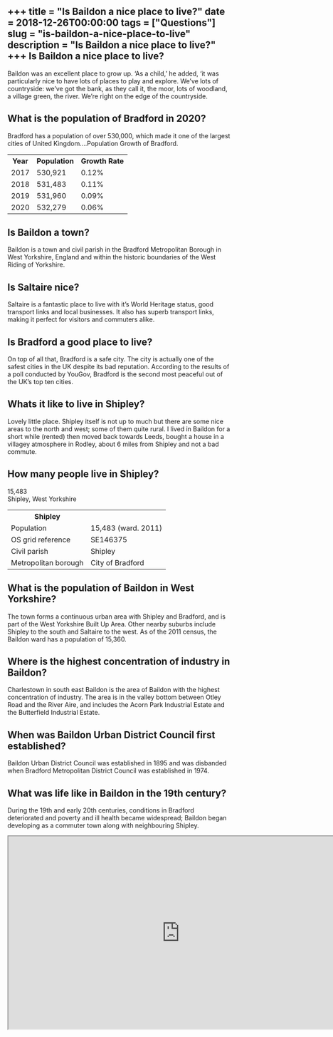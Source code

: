 +++
title = "Is Baildon a nice place to live?"
date = 2018-12-26T00:00:00
tags = ["Questions"]
slug = "is-baildon-a-nice-place-to-live"
description = "Is Baildon a nice place to live?"
+++
Is Baildon a nice place to live?
--------------------------------

Baildon was an excellent place to grow up. ‘As a child,’ he added, ‘it was particularly nice to have lots of places to play and explore. We’ve lots of countryside: we’ve got the bank, as they call it, the moor, lots of woodland, a village green, the river. We’re right on the edge of the countryside.

What is the population of Bradford in 2020?
-------------------------------------------

Bradford has a population of over 530,000, which made it one of the largest cities of United Kingdom….Population Growth of Bradford.

<table><tr><th>Year</th><th>Population</th><th>Growth Rate</th></tr><tr><td>2017</td><td>530,921</td><td>0.12%</td></tr><tr><td>2018</td><td>531,483</td><td>0.11%</td></tr><tr><td>2019</td><td>531,960</td><td>0.09%</td></tr><tr><td>2020</td><td>532,279</td><td>0.06%</td></tr></table>

Is Baildon a town?
------------------

Baildon is a town and civil parish in the Bradford Metropolitan Borough in West Yorkshire, England and within the historic boundaries of the West Riding of Yorkshire.

Is Saltaire nice?
-----------------

Saltaire is a fantastic place to live with it’s World Heritage status, good transport links and local businesses. It also has superb transport links, making it perfect for visitors and commuters alike.

Is Bradford a good place to live?
---------------------------------

On top of all that, Bradford is a safe city. The city is actually one of the safest cities in the UK despite its bad reputation. According to the results of a poll conducted by YouGov, Bradford is the second most peaceful out of the UK’s top ten cities.

Whats it like to live in Shipley?
---------------------------------

Lovely little place. Shipley itself is not up to much but there are some nice areas to the north and west; some of them quite rural. I lived in Baildon for a short while (rented) then moved back towards Leeds, bought a house in a villagey atmosphere in Rodley, about 6 miles from Shipley and not a bad commute.

How many people live in Shipley?
--------------------------------

15,483  
Shipley, West Yorkshire

<table><tr><th>Shipley</th></tr><tr><td>Population</td><td>15,483 (ward. 2011)</td></tr><tr><td>OS grid reference</td><td>SE146375</td></tr><tr><td>Civil parish</td><td>Shipley</td></tr><tr><td>Metropolitan borough</td><td>City of Bradford</td></tr></table>

What is the population of Baildon in West Yorkshire?
----------------------------------------------------

The town forms a continuous urban area with Shipley and Bradford, and is part of the West Yorkshire Built Up Area. Other nearby suburbs include Shipley to the south and Saltaire to the west. As of the 2011 census, the Baildon ward has a population of 15,360.

Where is the highest concentration of industry in Baildon?
----------------------------------------------------------

Charlestown in south east Baildon is the area of Baildon with the highest concentration of industry. The area is in the valley bottom between Otley Road and the River Aire, and includes the Acorn Park Industrial Estate and the Butterfield Industrial Estate.

When was Baildon Urban District Council first established?
----------------------------------------------------------

Baildon Urban District Council was established in 1895 and was disbanded when Bradford Metropolitan District Council was established in 1974.

What was life like in Baildon in the 19th century?
--------------------------------------------------

During the 19th and early 20th centuries, conditions in Bradford deteriorated and poverty and ill health became widespread; Baildon began developing as a commuter town along with neighbouring Shipley.

<iframe allow="accelerometer; autoplay; clipboard-write; encrypted-media; gyroscope; picture-in-picture" allowfullscreen="" class="__youtube_prefs__  epyt-is-override  no-lazyload" data-no-lazy="1" data-origheight="433" data-origwidth="770" data-skipgform_ajax_framebjll="" height="433" id="_ytid_90296" loading="lazy" src="https://www.youtube.com/embed/IP21XwcqZuc?enablejsapi=1&autoplay=0&cc_load_policy=0&cc_lang_pref=&iv_load_policy=1&loop=0&modestbranding=0&rel=1&fs=1&playsinline=0&autohide=2&theme=dark&color=red&controls=1&" title="YouTube player" width="770"></iframe>